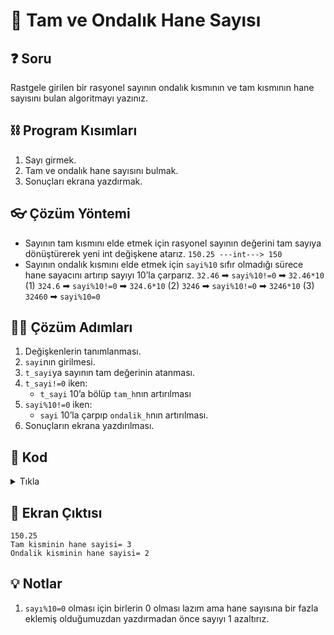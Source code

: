 # 🔢 Tam ve Ondalık Hane Sayısı

## ❓ Soru
Rastgele girilen bir rasyonel sayının ondalık kısmının ve tam kısmının hane sayısını bulan algoritmayı yazınız.

## ⛓ Program Kısımları
1. Sayı girmek.
2. Tam ve ondalık hane sayısını bulmak.
3. Sonuçları ekrana yazdırmak.

   
## 👓 Çözüm Yöntemi 
- Sayının tam kısmını elde etmek için rasyonel sayının değerini tam sayıya dönüştürerek yeni int değişkene atarız. `150.25 ---int---> 150`
- Sayının ondalık kısmını elde etmek için `sayi%10` sıfır olmadığı sürece hane sayacını artırıp sayıyı 10’la çarparız.
`32.46` ➡ `sayi%10!=0` ➡ `32.46*10` (1)
`324.6` ➡ `sayi%10!=0` ➡ `324.6*10` (2)
`3246` ➡ `sayi%10!=0` ➡ `3246*10` (3)
`32460` ➡ `sayi%10=0`
  
## 👩‍🔧 Çözüm Adımları
1. Değişkenlerin tanımlanması.
2. `sayi`nın girilmesi.
3. `t_sayi`ya sayının tam değerinin atanması.
4. `t_sayi!=0` iken:
   - `t_sayi` 10’a bölüp `tam_h`nın artırılması
5. `sayi%10!=0` iken:
   - `sayi` 10’la çarpıp `ondalik_h`nın artırılması.
6. Sonuçların ekrana yazdırılması.

## 🤖 Kod
<details>
<summary>Tıkla</summary>


```java
import java.util.*;
public class HaneSayisi {
 public static void main(String arg[]) {
  Scanner input = new Scanner(System.in);
  int ondalik_h = 0, tam_h = 0, t_sayi; // 1. adım
  float sayi, sayi1;
  sayi = input.nextFloat(); // 2. adım
  sayi1 = sayi;
  t_sayi = (int) sayi; // 3. adım
  while (t_sayi != 0) { // 4. adım
   t_sayi = t_sayi / 10; // 4. adım (a)
   tam_h++; // 4. adım (a)
  }
  while (sayi % 10 != 0) // 5. adım
  {
   sayi = sayi * 10; // 5. adım (a)
   ondalik_h++; // 5. adım (a)
  }
  System.out.println("Tam kisminin hane sayisi= " + tam_h); // 6. adım
  if (sayi1 % 10 != 0)
   System.out.println("Ondalik kisminin hane sayisi= " + (ondalik_h - 1));
  else
   System.out.println("Ondalik kisminin hane sayisi= " + (ondalik_h)); // I. nota bak
  input.close();
 }
}
```
</details>


## 🎉 Ekran Çıktısı

```
150.25
Tam kisminin hane sayisi= 3
Ondalik kisminin hane sayisi= 2
```

## 💡 Notlar 
1. `sayı%10=0` olması için birlerin 0 olması lazım ama hane sayısına bir fazla eklemiş olduğumuzdan yazdırmadan önce sayıyı 1 azaltırız.